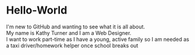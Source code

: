 # Hello-World
I'm new to GitHub and wanting to see what it is all about.
</br>
My name is Kathy Turner and I am a Web Designer.
</br>
I want to work part-time as I have a young, active family so I am needed as a taxi driver/homework helper once school breaks out
